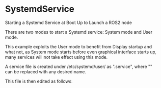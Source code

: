 # SystemdService
Starting a Systemd Service at Boot Up to Launch a ROS2 node

There are two modes to start a Systemd service: System mode and User mode.

This example exploits the User mode to benefit from Display startup and what not, as System mode starts before even graphical interface starts up, many services will not take effect using this mode.

A service file is created under /etc/systemd/user/ as "<filename>.service", where "<filename>" can be replaced with any desired name.

This file is then edited as follows:


